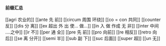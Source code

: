 #### 前缀汇总
[[agri 农业的]]
[[ante 先 前]]
[[circum 周围  环绕]]
[[co = con 共同]]
[[counter 反]]
[[dis 分 离]]
[[ex 超出 外 出 使... 做...]]
[[in  入 做 作成  无 非]]
[[inter 中间 ....之中]]
[[ir 不]]
[[per 通 全]]
[[pre 先 前]]
[[pro 向前]]
[[re 相反]]
[[retro  向后]]
[[se 离 分开]]
[[semi 半]]
[[sub  副 下]]
[[suc 后面]]
[[super 超]]
[[un 无]]
